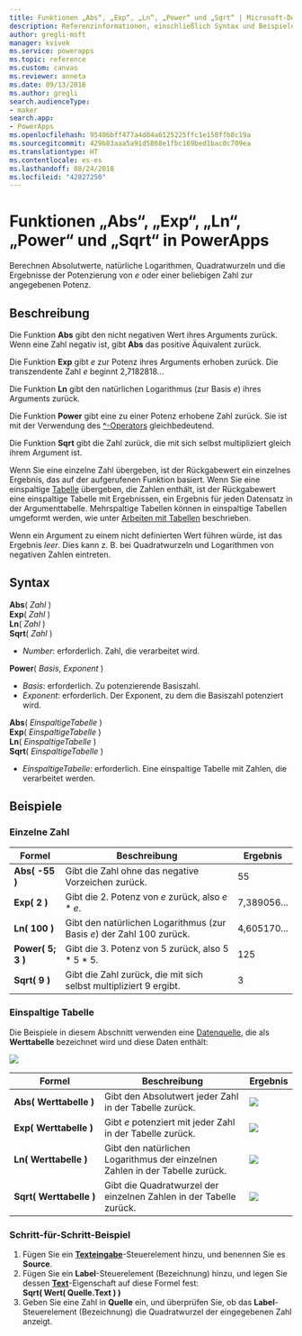 ```yaml
---
title: Funktionen „Abs“, „Exp“, „Ln“, „Power“ und „Sqrt“ | Microsoft-Dokumentation
description: Referenzinformationen, einschließlich Syntax und Beispielen, für die Funktionen „Abs“, „Sqrt“ und weitere Funktionen in PowerApps
author: gregli-msft
manager: kvivek
ms.service: powerapps
ms.topic: reference
ms.custom: canvas
ms.reviewer: anneta
ms.date: 09/13/2016
ms.author: gregli
search.audienceType:
- maker
search.app:
- PowerApps
ms.openlocfilehash: 95406bff477a4d84a6125225ffc1e158ffb8c19a
ms.sourcegitcommit: 429b83aaa5a91d5868e1fbc169bed1bac0c709ea
ms.translationtype: HT
ms.contentlocale: es-es
ms.lasthandoff: 08/24/2018
ms.locfileid: "42827250"
---
```

# <a name="abs-exp-ln-power-and-sqrt-functions-in-powerapps"></a>Funktionen „Abs“, „Exp“, „Ln“, „Power“ und „Sqrt“ in PowerApps
Berechnen Absolutwerte, natürliche Logarithmen, Quadratwurzeln und die Ergebnisse der Potenzierung von *e* oder einer beliebigen Zahl zur angegebenen Potenz.

## <a name="description"></a>Beschreibung
Die Funktion **Abs** gibt den nicht negativen Wert ihres Arguments zurück. Wenn eine Zahl negativ ist, gibt **Abs** das positive Äquivalent zurück.

Die Funktion **Exp** gibt *e* zur Potenz ihres Arguments erhoben zurück.  Die transzendente Zahl *e* beginnt 2,7182818...

Die Funktion **Ln** gibt den natürlichen Logarithmus (zur Basis *e*) ihres Arguments zurück.

Die Funktion **Power** gibt eine zu einer Potenz erhobene Zahl zurück.  Sie ist mit der Verwendung des [**^**-Operators](operators.md) gleichbedeutend.

Die Funktion **Sqrt** gibt die Zahl zurück, die mit sich selbst multipliziert gleich ihrem Argument ist.

Wenn Sie eine einzelne Zahl übergeben, ist der Rückgabewert ein einzelnes Ergebnis, das auf der aufgerufenen Funktion basiert.  Wenn Sie eine einspaltige [Tabelle](../working-with-tables.md) übergeben, die Zahlen enthält, ist der Rückgabewert eine einspaltige Tabelle mit Ergebnissen, ein Ergebnis für jeden Datensatz in der Argumenttabelle. Mehrspaltige Tabellen können in einspaltige Tabellen umgeformt werden, wie unter [Arbeiten mit Tabellen](../working-with-tables.md) beschrieben.  

Wenn ein Argument zu einem nicht definierten Wert führen würde, ist das Ergebnis *leer*.  Dies kann z. B. bei Quadratwurzeln und Logarithmen von negativen Zahlen eintreten.

## <a name="syntax"></a>Syntax
**Abs**( *Zahl* )<br>**Exp**( *Zahl* )<br>**Ln**( *Zahl* )<br>**Sqrt**( *Zahl* )

* *Number*: erforderlich. Zahl, die verarbeitet wird.

**Power**( *Basis*, *Exponent* )

* *Basis*: erforderlich. Zu potenzierende Basiszahl.
* *Exponent*: erforderlich. Der Exponent, zu dem die Basiszahl potenziert wird.

**Abs**( *EinspaltigeTabelle* )<br>**Exp**( *EinspaltigeTabelle* )<br>**Ln**( *EinspaltigeTabelle* )<br>**Sqrt**( *EinspaltigeTabelle* )

* *EinspaltigeTabelle*: erforderlich. Eine einspaltige Tabelle mit Zahlen, die verarbeitet werden.

## <a name="examples"></a>Beispiele
### <a name="single-number"></a>Einzelne Zahl

| Formel | Beschreibung | Ergebnis |
| --- | --- | --- |
| **Abs( -55 )** |Gibt die Zahl ohne das negative Vorzeichen zurück. |55 |
| **Exp( 2 )** |Gibt die 2. Potenz von *e* zurück, also *e* \* *e*. |7,389056... |
| **Ln( 100 )** |Gibt den natürlichen Logarithmus (zur Basis *e*) der Zahl 100 zurück. |4,605170... |
| **Power( 5; 3 )** |Gibt die 3. Potenz von 5 zurück, also 5 \* 5 \* 5. |125 |
| **Sqrt( 9 )** |Gibt die Zahl zurück, die mit sich selbst multipliziert 9 ergibt. |3 |

### <a name="single-column-table"></a>Einspaltige Tabelle
Die Beispiele in diesem Abschnitt verwenden eine [Datenquelle](../working-with-data-sources.md), die als **Werttabelle** bezeichnet wird und diese Daten enthält:

![](media/function-numericals/values.png)

| Formel | Beschreibung | Ergebnis |
| --- | --- | --- |
| **Abs(&nbsp;Werttabelle&nbsp;)** |Gibt den Absolutwert jeder Zahl in der Tabelle zurück. |<style> img { max-width: none } </style> ![](media/function-numericals/values-abs.png) |
| **Exp(&nbsp;Werttabelle&nbsp;)** |Gibt *e* potenziert mit jeder Zahl in der Tabelle zurück. |<style> img { max-width: none } </style> ![](media/function-numericals/values-exp.png) |
| **Ln(&nbsp;Werttabelle&nbsp;)** |Gibt den natürlichen Logarithmus der einzelnen Zahlen in der Tabelle zurück. |<style> img { max-width: none } </style> ![](media/function-numericals/values-ln.png) |
| **Sqrt(&nbsp;Werttabelle&nbsp;)** |Gibt die Quadratwurzel der einzelnen Zahlen in der Tabelle zurück. |![](media/function-numericals/values-sqrt.png) |

### <a name="step-by-step-example"></a>Schritt-für-Schritt-Beispiel
1. Fügen Sie ein **[Texteingabe](../controls/control-text-input.md)**-Steuerelement hinzu, und benennen Sie es **Source**.
2. Fügen Sie ein **Label**-Steuerelement (Bezeichnung) hinzu, und legen Sie dessen **[Text](../controls/properties-core.md)**-Eigenschaft auf diese Formel fest:
   <br>
   **Sqrt( Wert( Quelle.Text ) )**
3. Geben Sie eine Zahl in **Quelle** ein, und überprüfen Sie, ob das **Label**-Steuerelement (Bezeichnung) die Quadratwurzel der eingegebenen Zahl anzeigt.

